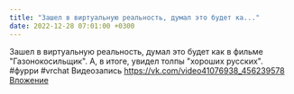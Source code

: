 ```yaml
---
title: "Зашел в виртуальную реальность, думал это будет ка..."
date: 2022-12-28 07:01:00 +0300
---
```


Зашел в виртуальную реальность, думал это будет как в фильме "Газонокосильщик". А, в итоге, увидел толпы "хороших русских".
#фурри #vrchat
Видеозапись
<a class="vk-attach" href="https://vk.com/video41076938_456239578">https://vk.com/video41076938_456239578</a>
<a class="vk-attach" href="https://vk.com/video41076938_456239578">Вложение</a>
